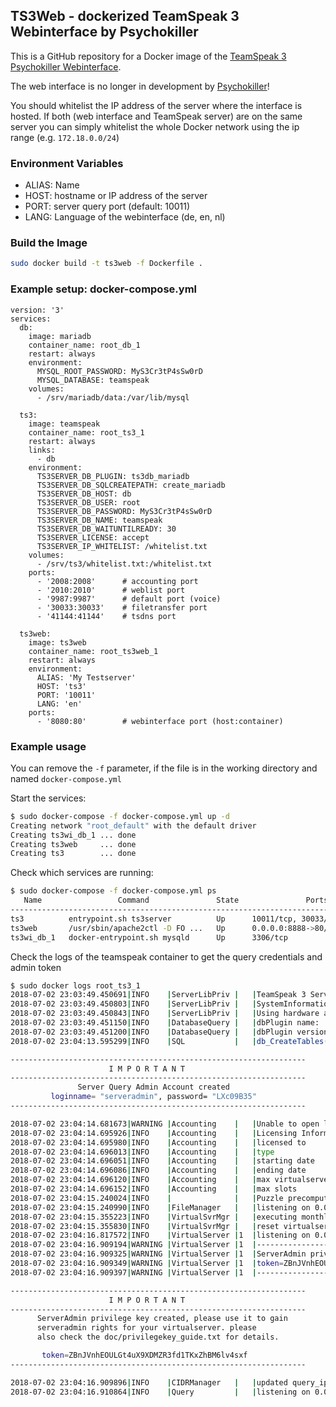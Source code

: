 ## TS3Web - dockerized TeamSpeak 3 Webinterface by Psychokiller
This is a GitHub repository for a Docker image of the [TeamSpeak 3 Psychokiller Webinterface](https://www.teamspeak-info.de/ts_server_webinterface_von_psychokiller.htm).

The web interface is no longer in development by [Psychokiller](https://forum.teamspeak.com/threads/49547-DEV-Ts3-Webinterface)!

You should whitelist the IP address of the server where the interface is hosted.
If both (web interface and TeamSpeak server) are on the same server you can simply whitelist the whole Docker network using the ip range (e.g. `172.18.0.0/24`)

### Environment Variables
* ALIAS: Name
* HOST: hostname or IP address of the server
* PORT: server query port  (default: 10011)
* LANG: Language of the webinterface (de, en, nl)

### Build the Image
```bash
sudo docker build -t ts3web -f Dockerfile .
```

### Example setup: docker-compose.yml
```
version: '3'
services:
  db:
    image: mariadb
    container_name: root_db_1
    restart: always
    environment:
      MYSQL_ROOT_PASSWORD: MyS3Cr3tP4sSw0rD
      MYSQL_DATABASE: teamspeak
    volumes:
      - /srv/mariadb/data:/var/lib/mysql

  ts3:
    image: teamspeak
    container_name: root_ts3_1
    restart: always
    links:
      - db
    environment:
      TS3SERVER_DB_PLUGIN: ts3db_mariadb
      TS3SERVER_DB_SQLCREATEPATH: create_mariadb
      TS3SERVER_DB_HOST: db
      TS3SERVER_DB_USER: root
      TS3SERVER_DB_PASSWORD: MyS3Cr3tP4sSw0rD
      TS3SERVER_DB_NAME: teamspeak
      TS3SERVER_DB_WAITUNTILREADY: 30
      TS3SERVER_LICENSE: accept
      TS3SERVER_IP_WHITELIST: /whitelist.txt
    volumes:
      - /srv/ts3/whitelist.txt:/whitelist.txt
    ports:
      - '2008:2008'      # accounting port
      - '2010:2010'      # weblist port
      - '9987:9987'      # default port (voice)
      - '30033:30033'    # filetransfer port
      - '41144:41144'    # tsdns port

  ts3web:
    image: ts3web
    container_name: root_ts3web_1
    restart: always
    environment:
      ALIAS: 'My Testserver'
      HOST: 'ts3'
      PORT: '10011'
      LANG: 'en'
    ports:
      - '8080:80'        # webinterface port (host:container)
```

### Example usage
You can remove the `-f` parameter, if the file is in the working directory and named `docker-compose.yml`

Start the services:
```bash
$ sudo docker-compose -f docker-compose.yml up -d
Creating network "root_default" with the default driver
Creating ts3wi_db_1 ... done
Creating ts3web     ... done
Creating ts3        ... done
```

Check which services are running:
```bash
$ sudo docker-compose -f docker-compose.yml ps
   Name                 Command               State               Ports
------------------------------------------------------------------------------------
ts3          entrypoint.sh ts3server          Up      10011/tcp, 30033/tcp, 9987/udp
ts3web       /usr/sbin/apache2ctl -D FO ...   Up      0.0.0.0:8888->80/tcp
ts3wi_db_1   docker-entrypoint.sh mysqld      Up      3306/tcp
```

Check the logs of the teamspeak container to get the query credentials and admin token
```bash
$ sudo docker logs root_ts3_1
2018-07-02 23:03:49.450691|INFO    |ServerLibPriv |   |TeamSpeak 3 Server 3.2.0 (2018-05-08 06:11:20)
2018-07-02 23:03:49.450803|INFO    |ServerLibPriv |   |SystemInformation: Linux 4.9.0-6-amd64 #1 SMP Debian 4.9.88-1+deb9u1 (2018-05-07) x86_64 Binary: 64bit
2018-07-02 23:03:49.450843|INFO    |ServerLibPriv |   |Using hardware aes
2018-07-02 23:03:49.451150|INFO    |DatabaseQuery |   |dbPlugin name:    MariaDB plugin, version 3, (c)TeamSpeak Systems GmbH
2018-07-02 23:03:49.451200|INFO    |DatabaseQuery |   |dbPlugin version: 2
2018-07-02 23:04:13.595299|INFO    |SQL           |   |db_CreateTables() tables created

------------------------------------------------------------------
                      I M P O R T A N T                           
------------------------------------------------------------------
               Server Query Admin Account created                 
         loginname= "serveradmin", password= "LXc09B35"
------------------------------------------------------------------

2018-07-02 23:04:14.681673|WARNING |Accounting    |   |Unable to open licensekey.dat, falling back to limited functionality
2018-07-02 23:04:14.695926|INFO    |Accounting    |   |Licensing Information
2018-07-02 23:04:14.695980|INFO    |Accounting    |   |licensed to       : Anonymous
2018-07-02 23:04:14.696013|INFO    |Accounting    |   |type              : No License
2018-07-02 23:04:14.696051|INFO    |Accounting    |   |starting date     : Wed May 31 22:00:00 2017
2018-07-02 23:04:14.696086|INFO    |Accounting    |   |ending date       : Fri Aug 31 22:00:00 2018
2018-07-02 23:04:14.696120|INFO    |Accounting    |   |max virtualservers: 1
2018-07-02 23:04:14.696152|INFO    |Accounting    |   |max slots         : 32
2018-07-02 23:04:15.240024|INFO    |              |   |Puzzle precompute time: 511
2018-07-02 23:04:15.240990|INFO    |FileManager   |   |listening on 0.0.0.0:30033, [::]:30033
2018-07-02 23:04:15.355223|INFO    |VirtualSvrMgr |   |executing monthly interval
2018-07-02 23:04:15.355830|INFO    |VirtualSvrMgr |   |reset virtualserver traffic statistics
2018-07-02 23:04:16.817572|INFO    |VirtualServer |1  |listening on 0.0.0.0:9987, [::]:9987
2018-07-02 23:04:16.909194|WARNING |VirtualServer |1  |--------------------------------------------------------
2018-07-02 23:04:16.909325|WARNING |VirtualServer |1  |ServerAdmin privilege key created, please use the line below
2018-07-02 23:04:16.909349|WARNING |VirtualServer |1  |token=ZBnJVnhEOULGt4uX9XDMZR3fd1TKxZhBM6lv4sxf
2018-07-02 23:04:16.909397|WARNING |VirtualServer |1  |--------------------------------------------------------

------------------------------------------------------------------
                      I M P O R T A N T                           
------------------------------------------------------------------
      ServerAdmin privilege key created, please use it to gain
      serveradmin rights for your virtualserver. please
      also check the doc/privilegekey_guide.txt for details.

       token=ZBnJVnhEOULGt4uX9XDMZR3fd1TKxZhBM6lv4sxf
------------------------------------------------------------------

2018-07-02 23:04:16.909896|INFO    |CIDRManager   |   |updated query_ip_whitelist ips: 172.18.0.0/24,
2018-07-02 23:04:16.910864|INFO    |Query         |   |listening on 0.0.0.0:10011, [::]:10011
```
